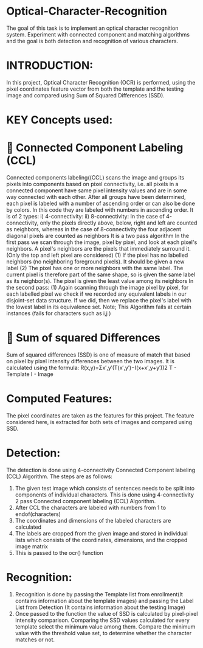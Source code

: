 # Optical-Character-Recognition
The goal of this task is to implement an optical character recognition system. Experiment with connected component and matching algorithms and the goal is both detection and recognition of various characters.
# INTRODUCTION:
In this project, Optical Character Recognition (OCR) is performed, using the pixel coordinates feature
vector from both the template and the testing image and compared using Sum of Squared
Differences (SSD).
# KEY Concepts used:
#  Connected Component Labeling (CCL)
Connected components labeling((CCL) scans the image and groups its pixels into
components based on pixel connectivity, i.e. all pixels in a connected component have same
pixel intensity values and are in some way connected with each other. After all groups have
been determined, each pixel is labeled with a number of ascending order or can also be done
by colors. In this code they are labeled with numbers in ascending order.
It is of 2 types:
i) 4-connectivity:
ii) 8-connectivity:
In the case of 4-connectivity, only the pixels directly above, below, right and left are counted
as neighbors, whereas in the case of 8-connectivity the four adjacent diagonal pixels are
counted as neighbors
It is a two pass algorithm
In the first pass we scan through the image, pixel by pixel, and look at each pixel's neighbors.
A pixel's neighbors are the pixels that immediately surround it.(Only the top and left pixel
are considered)
(1) If the pixel has no labelled neighbors (no neighboring foreground pixels). It should
be given a new label
(2) The pixel has one or more neighbors with the same label. The current pixel is
therefore part of the same shape, so is given the same label as its neighbor(s).
The pixel is given the least value among its neighbors
In the second pass:
(1) Again scanning through the image pixel by pixel, for each labelled pixel we check
if we recorded any equivalent labels in our disjoint-set data structure. If we did,
then we replace the pixel's label with the lowest label in its equivalence set.
Note; This Algorithm fails at certain instances (fails for characters such as i,j )
#  Sum of squared Differences
Sum of squared differences (SSD) is one of measure of match that based on pixel by pixel
intensity differences between the two images.
It is calculated using the formula:
R(x,y)=Σx′,y′(T(x′,y′)−I(x+x′,y+y′))2
T - Template I - Image
# Computed Features:
The pixel coordinates are taken as the features for this project. The feature considered here, is
extracted for both sets of images and compared using SSD.
# Detection:
The detection is done using 4-connectivity Connected Component labeling (CCL) Algorithm.
The steps are as follows:
1. The given test image which consists of sentences needs to be split into components of
individual characters. This is done using 4-connectivity 2 pass Connected component labeling
(CCL) Algorithm.
2. After CCL the characters are labeled with numbers from 1 to endof(characters)
3. The coordinates and dimensions of the labeled characters are calculated
4. The labels are cropped from the given image and stored in individual lists which consists of
the coordinates, dimensions, and the cropped image matrix
5. This is passed to the ocr() function
# Recognition:
1. Recognition is done by passing the Template list from enrollment(It contains information
about the template images) and passing the Label List from Detection (It contains
information about the testing Image)
2. Once passed to the function the value of SSD is calculated by pixel-pixel intensity comparison.
Comparing the SSD values calculated for every template select the minimum value among
them. Compare the minimum value with the threshold value set, to determine whether the
character matches or not.
